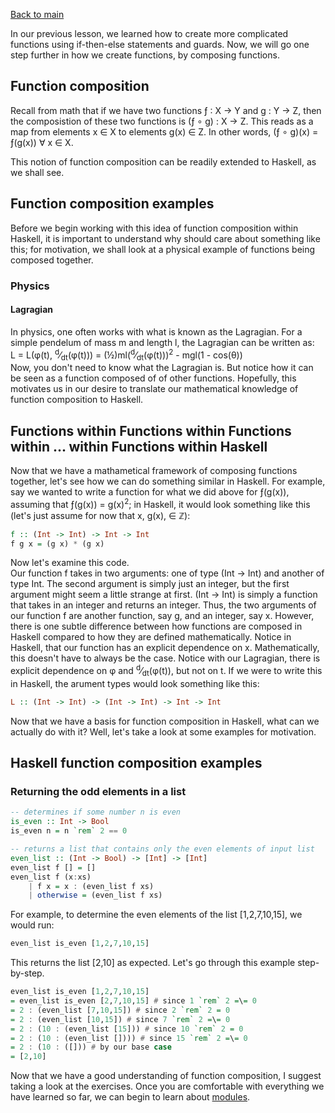 [Back to main](https://jd-anabi.github.io/functional-programming/)

In our previous lesson, we learned how to create more complicated functions using if-then-else 
statements and guards. Now, we will go one step further in how we create functions, by composing 
functions.

## Function composition
Recall from math that if we have two functions &fnof; : X &rarr; Y and g : Y &rarr; Z, 
then the composistion of these two functions is (&fnof; &#8728; g) : X &rarr; Z. This 
reads as a map from elements x &isin; X to elements g(x) &isin; Z. In other words, 
(&fnof; &#8728; g)(x) = &fnof;(g(x)) &forall; x &isin; X.  
  
This notion of function composition can be readily extended to Haskell, as we shall see.

## Function composition examples
Before we begin working with this idea of function composition within Haskell, it is important 
to understand why should care about something like this; for motivation, we shall look at a 
physical example of functions being composed together.

### Physics
#### Lagragian
In physics, one often works with what is known as the Lagragian. For a simple pendelum 
of mass m and length l, the Lagragian can be written as:  
L = L(&phi;(t), <sup>d</sup>&frasl;<sub>dt</sub>(&phi;(t))) = (&frac12;)ml(<sup>d</sup>&frasl;<sub>dt</sub>(&phi;(t)))<sup>2</sup> - mgl(1 - cos(&theta;))  
Now, you don't need to know what the Lagragian is. But notice how it can be seen as a 
function composed of of other functions. Hopefully, this motivates us in our desire to 
translate our mathematical knowledge of function composition to Haskell.

## Functions within Functions within Functions within ... within Functions within Haskell
Now that we have a mathametical framework of composing functions together, let's see how 
we can do something similar in Haskell. For example, say we wanted to write a function for 
what we did above for &fnof;(g(x)), assuming that &fnof;(g(x)) = g(x)<sup>2</sup>; in Haskell, 
it would look something like this (let's just assume for now that x, g(x), &isin; &#8484;):
```haskell
f :: (Int -> Int) -> Int -> Int
f g x = (g x) * (g x) 
```
Now let's examine this code.  
Our function f takes in two arguments: one of type (Int -> Int) and another of type Int. The second 
argument is simply just an integer, but the first argument might seem a little strange at first. 
(Int -> Int) is simply a function that takes in an integer and returns an integer. Thus, the two 
arguments of our function f are another function, say g, and an integer, say x. However, there 
is one subtle difference between how functions are composed in Haskell compared to how they are 
defined mathematically. Notice in Haskell, that our function has an explicit dependence on x. 
Mathematically, this doesn't have to always be the case. Notice with our Lagragian, there is 
explicit dependence on &phi; and <sup>d</sup>&frasl;<sub>dt</sub>(&phi;(t)), but not on t. If 
we were to write this in Haskell, the arument types would look something like this:
```haskell
L :: (Int -> Int) -> (Int -> Int) -> Int -> Int
```
Now that we have a basis for function composition in Haskell, what can we actually do with it? Well, let's 
take a look at some examples for motivation.

## Haskell function composition examples
### Returning the odd elements in a list
```haskell
-- determines if some number n is even
is_even :: Int -> Bool
is_even n = n `rem` 2 == 0

-- returns a list that contains only the even elements of input list
even_list :: (Int -> Bool) -> [Int] -> [Int]
even_list f [] = []
even_list f (x:xs)
    | f x = x : (even_list f xs)
    | otherwise = (even_list f xs)
```
For example, to determine the even elements of the list [1,2,7,10,15], we would run: 
```haskell
even_list is_even [1,2,7,10,15]
```
This returns the list [2,10] as expected. Let's go through this example step-by-step. 
```haskell
even_list is_even [1,2,7,10,15]
= even_list is_even [2,7,10,15] # since 1 `rem` 2 =\= 0
= 2 : (even_list [7,10,15]) # since 2 `rem` 2 = 0
= 2 : (even_list [10,15]) # since 7 `rem` 2 =\= 0
= 2 : (10 : (even_list [15])) # since 10 `rem` 2 = 0
= 2 : (10 : (even_list []))) # since 15 `rem` 2 =\= 0
= 2 : (10 : ([])) # by our base case
= [2,10]
```
 
Now that we have a good understanding of function composition, I suggest taking a look at the exercises. Once you are comfortable with everything we have learned so far, we can begin to learn about [modules](https://jd-anabi.github.io/functional-programming/modules).
